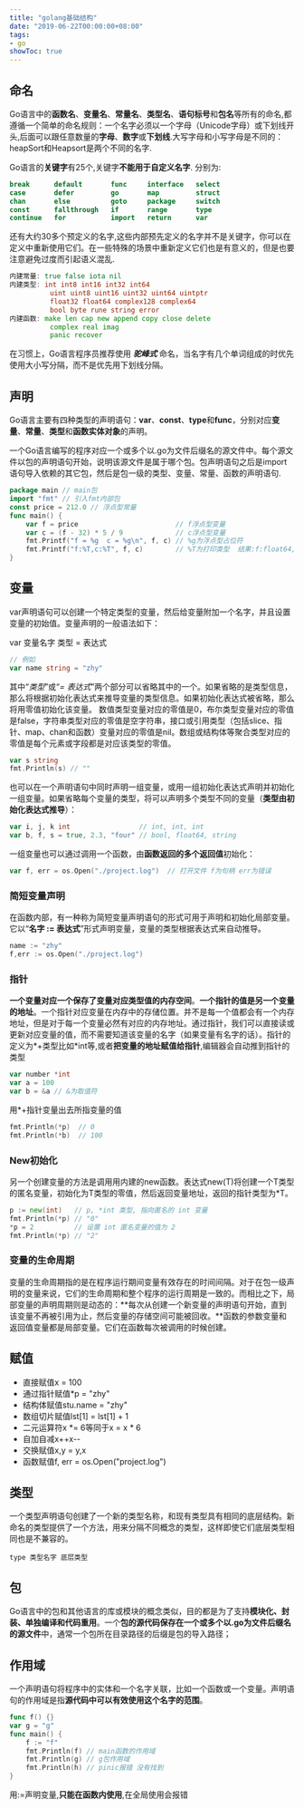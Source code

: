 ```yaml
---
title: "golang基础结构"
date: "2019-06-22T00:00:00+08:00"
tags: 
- go
showToc: true
---
```


## 命名

Go语言中的**函数名**、**变量名**、**常量名**、**类型名**、**语句标号**和**包名**等所有的命名,都遵循一个简单的命名规则：一个名字必须以一个字母（Unicode字母）或下划线开头,后面可以跟任意数量的**字母**、**数字**或**下划线**.大写字母和小写字母是不同的：heapSort和Heapsort是两个不同的名字.

Go语言的**关键字**有25个,关键字**不能用于自定义名字**. 分别为:

```go
break      default       func     interface   select
case       defer         go       map         struct
chan       else          goto     package     switch
const      fallthrough   if       range       type
continue   for           import   return      var
```

还有大约30多个预定义的名字,这些内部预先定义的名字并不是关键字，你可以在定义中重新使用它们。在一些特殊的场景中重新定义它们也是有意义的，但是也要注意避免过度而引起语义混乱.

```go
内建常量: true false iota nil
内建类型: int int8 int16 int32 int64
          uint uint8 uint16 uint32 uint64 uintptr
          float32 float64 complex128 complex64
          bool byte rune string error
内建函数: make len cap new append copy close delete
          complex real imag
          panic recover
```

在习惯上，Go语言程序员推荐使用 ***驼峰式*** 命名，当名字有几个单词组成的时优先使用大小写分隔，而不是优先用下划线分隔。

## 声明

Go语言主要有四种类型的声明语句：**var**、**const**、**type**和**func**，分别对应**变量**、**常量**、**类型**和**函数实体对象**的声明。

一个Go语言编写的程序对应一个或多个以.go为文件后缀名的源文件中。每个源文件以包的声明语句开始，说明该源文件是属于哪个包。包声明语句之后是import语句导入依赖的其它包，然后是包一级的类型、变量、常量、函数的声明语句.

```go
package main // main包
import "fmt" // 引入fmt内部包
const price = 212.0 // 浮点型常量
func main() {
	var f = price                        // f浮点型变量
	var c = (f - 32) * 5 / 9             // c浮点型变量
	fmt.Printf("f = %g  c = %g\n", f, c) // %g为浮点型占位符
	fmt.Printf("f:%T,c:%T", f, c)        // %T为打印类型  结果:f:float64,c:float64
}
```

## 变量

var声明语句可以创建一个特定类型的变量，然后给变量附加一个名字，并且设置变量的初始值。变量声明的一般语法如下：

var 变量名字 类型 = 表达式

```go
// 例如
var name string = "zhy"
```

其中“*类型*”或“*= 表达式*”两个部分可以省略其中的一个。如果省略的是类型信息，那么将根据初始化表达式来推导变量的类型信息。如果初始化表达式被省略，那么将用零值初始化该变量。 数值类型变量对应的零值是0，布尔类型变量对应的零值是false，字符串类型对应的零值是空字符串，接口或引用类型（包括slice、指针、map、chan和函数）变量对应的零值是nil。数组或结构体等聚合类型对应的零值是每个元素或字段都是对应该类型的零值。

```go
var s string
fmt.Println(s) // ""
```

也可以在一个声明语句中同时声明一组变量，或用一组初始化表达式声明并初始化一组变量。如果省略每个变量的类型，将可以声明多个类型不同的变量（**类型由初始化表达式推导**）：

```go
var i, j, k int                 // int, int, int
var b, f, s = true, 2.3, "four" // bool, float64, string
```

一组变量也可以通过调用一个函数，由**函数返回的多个返回值**初始化：

```go
var f, err = os.Open("./project.log")  // 打开文件 f为句柄 err为错误
```

### 简短变量声明

在函数内部，有一种称为简短变量声明语句的形式可用于声明和初始化局部变量。它以“**名字 := 表达式**”形式声明变量，变量的类型根据表达式来自动推导。

```go
name := "zhy"
f,err := os.Open("./project.log")
```

### 指针

**一个变量对应一个保存了变量对应类型值的内存空间**。**一个指针的值是另一个变量的地址**。一个指针对应变量在内存中的存储位置。并不是每一个值都会有一个内存地址，但是对于每一个变量必然有对应的内存地址。通过指针，我们可以直接读或更新对应变量的值，而不需要知道该变量的名字（如果变量有名字的话）。指针的定义为*+类型比如*int等,或者**把变量的地址赋值给指针**,编辑器会自动推到指针的类型

```go
var number *int
var a = 100
var b = &a // &为取值符
```

用*+指针变量出去所指变量的值

```go
fmt.Println(*p)  // 0
fmt.Println(*b)  // 100
```

### New初始化

另一个创建变量的方法是调用用内建的new函数。表达式new(T)将创建一个T类型的匿名变量，初始化为T类型的零值，然后返回变量地址，返回的指针类型为*T。

```go
p := new(int)   // p, *int 类型, 指向匿名的 int 变量
fmt.Println(*p) // "0"
*p = 2          // 设置 int 匿名变量的值为 2
fmt.Println(*p) // "2"
```

### 变量的生命周期

变量的生命周期指的是在程序运行期间变量有效存在的时间间隔。对于在包一级声明的变量来说，它们的生命周期和整个程序的运行周期是一致的。而相比之下，局部变量的声明周期则是动态的：**每次从创建一个新变量的声明语句开始，直到该变量不再被引用为止，然后变量的存储空间可能被回收。**函数的参数变量和返回值变量都是局部变量。它们在函数每次被调用的时候创建。

## 赋值

*   直接赋值x = 100
*   通过指针赋值*p = "zhy"
*   结构体赋值stu.name = "zhy"
*   数组切片赋值lst[1] = lst[1] + 1
*   二元运算符x *= 6等同于x = x * 6
*   自加自减x++x--
*   交换赋值x,y = y,x
*   函数赋值f, err = os.Open("project.log")

## 类型

一个类型声明语句创建了一个新的类型名称，和现有类型具有相同的底层结构。新命名的类型提供了一个方法，用来分隔不同概念的类型，这样即使它们底层类型相同也是不兼容的。

```
type 类型名字 底层类型
```

## 包

Go语言中的包和其他语言的库或模块的概念类似，目的都是为了支持**模块化、封装、单独编译和代码重用**。一个**包的源代码保存在一个或多个以.go为文件后缀名的源文件**中，通常一个包所在目录路径的后缀是包的导入路径；

## 作用域

一个声明语句将程序中的实体和一个名字关联，比如一个函数或一个变量。声明语句的作用域是指**源代码中可以有效使用这个名字的范围**。

```go
func f() {}
var g = "g"
func main() {
    f := "f"
    fmt.Println(f) // main函数的作用域
    fmt.Println(g) // g包作用域
    fmt.Println(h) // pinic报错 没有找到
}
```

用:=声明变量,**只能在函数内使用**,在全局使用会报错